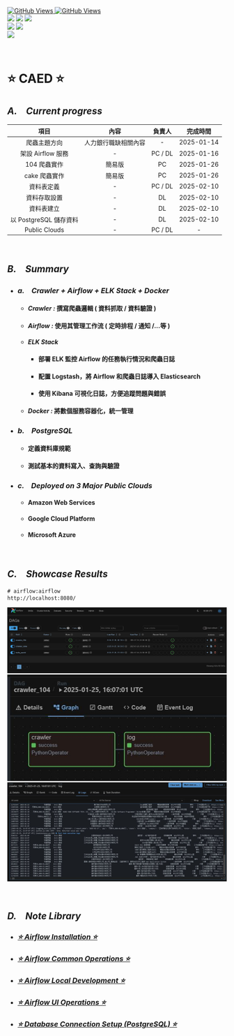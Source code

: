 <a href='https://github.com/dl-jack-123/CAED'><img alt='GitHub Views' src='https://views.whatilearened.today/views/github/dl-jack-123/CAED.svg'> 
<a href='https://github.com/dl-jack-123/CAED'><img alt='GitHub Views' src='https://img.shields.io/badge/dynamic/json?color=success&label=Clone&query=count_total&url=https://gist.githubusercontent.com/dl-jack-123/7b40f4b7a8ef0f41258dd5343a77e1a9/raw/CAED_clone.json&logo=github](https://github.com/Junwu0615/How-To-Use-Clone-Shields'> <br> 
[![](https://img.shields.io/badge/Project-Apache_Airflow-blue.svg?style=plastic)](https://github.com/dl-jack-123/CAED) 
[![](https://img.shields.io/badge/Project-Docker-blue.svg?style=plastic)](https://github.com/dl-jack-123/CAED) 
[![](https://img.shields.io/badge/Project-Crawler-blue.svg?style=plastic)](https://github.com/dl-jack-123/CAED) <br>
[![](https://img.shields.io/badge/Language-Python_3.12.0-blue.svg?style=plastic)](https://www.python.org/) 
[![](https://img.shields.io/badge/Operating_System-Windows_10-blue.svg?style=plastic)](https://www.microsoft.com/zh-tw/software-download/windows10) <br>
[![](https://img.shields.io/badge/Database-PostgreSQL-yellow.svg?style=plastic)](https://github.com/dl-jack-123/CAED) 

<br>

# ⭐ CAED ⭐
## *A.　Current progress*
| 項目 | 內容 | 負責人 | 完成時間 |
| :--: | :--: | :--: |:--:|
| 爬蟲主題方向 | 人力銀行職缺相關內容 | - | 2025-01-14 |
| 架設 Airflow 服務 | - | PC / DL | 2025-01-16 |
| 104 爬蟲實作 | 簡易版 | PC | 2025-01-26 |
| cake 爬蟲實作 | 簡易版 | PC | 2025-01-26 |
| 資料表定義 | - | PC / DL | 2025-02-10 |
| 資料存取設置 | - | DL | 2025-02-10 |
| 資料表建立 | - | DL | 2025-02-10 |
| 以 PostgreSQL 儲存資料 | - | DL | 2025-02-10 |
| Public Clouds | - | PC / DL | - |

<br>

## *B.　Summary*
- ### *a.　Crawler + Airflow + ELK Stack + Docker*
  - #### *Crawler :* 撰寫爬蟲邏輯 ( 資料抓取 / 資料驗證 )
  - #### *Airflow :* 使用其管理工作流 ( 定時排程 / 通知 /...等 )
  - #### *ELK Stack*
    - #### 部署 ELK 監控 Airflow 的任務執行情況和爬蟲日誌
    - #### 配置 Logstash，將 Airflow 和爬蟲日誌導入 Elasticsearch
    - #### 使用 Kibana 可視化日誌，方便追蹤問題與錯誤
  - #### *Docker :* 將數個服務容器化，統一管理
- ### *b.　PostgreSQL*
  - #### 定義資料庫規範
  - #### 測試基本的資料寫入、查詢與驗證
- ### *c.　Deployed on 3 Major Public Clouds*
  - #### Amazon Web Services
  - #### Google Cloud Platform
  - #### Microsoft Azure

<br>

## *C.　Showcase Results*
```commandline
# airflow:airflow
http://localhost:8080/
```
![00.jpg](sample/home_00.jpg)
![01.jpg](sample/home_01.jpg)
![02.jpg](sample/home_02.jpg)

<br>

## *D.　Note Library*
-  ### [*⭐ Airflow Installation ⭐*](./note/installation.md)
-  ### [*⭐ Airflow Common Operations ⭐*](./note/common_operations.md)
-  ### [*⭐ Airflow Local Development ⭐*](./note/local_dev.md)
-  ### [*⭐ Airflow UI Operations ⭐*](./note/ui_operations.md)
-  ### [*⭐ Database Connection Setup (PostgreSQL) ⭐*](./note/db_connect_setup.md)